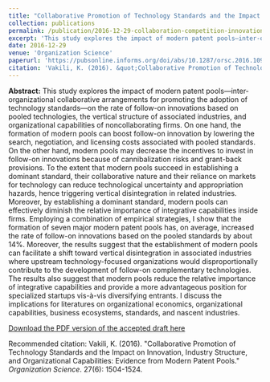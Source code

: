 ```yaml
---
title: "Collaborative Promotion of Technology Standards and the Impact on Innovation, Industry Structure, and Organizational Capabilities: Evidence from Modern Patent Pools"
collection: publications
permalink: /publication/2016-12-29-collaboration-competition-innovation
excerpt: 'This study explores the impact of modern patent pools—inter-organizational collaborative arrangements for promoting the adoption of technology standards—on the rate of follow-on innovations based on pooled technologies, the vertical structure of associated industries, and organizational capabilities of noncollaborating firms. On one hand, the formation of modern pools can boost follow-on innovation by lowering the search, negotiation, and licensing costs associated with pooled standards. On the other hand, modern pools may decrease the incentives to invest in follow-on innovations because of cannibalization risks and grant-back provisions. To the extent that modern pools succeed in establishing a dominant standard, their collaborative nature and their reliance on markets for technology can reduce technological uncertainty and appropriation hazards, hence triggering vertical disintegration in related industries. Moreover, by establishing a dominant standard, modern pools can effectively diminish the relative importance of integrative capabilities inside firms. Employing a combination of empirical strategies, I show...'
date: 2016-12-29
venue: 'Organization Science'
paperurl: 'https://pubsonline.informs.org/doi/abs/10.1287/orsc.2016.1098'
citation: 'Vakili, K. (2016). &quot;Collaborative Promotion of Technology Standards and the Impact on Innovation, Industry Structure, and Organizational Capabilities: Evidence from Modern Patent Pools.&quot; <i>Organization Science</i>. 27(6): 1504-1524.'
---
```

<b>Abstract:</b> This study explores the impact of modern patent pools—inter-organizational collaborative arrangements for promoting the adoption of technology standards—on the rate of follow-on innovations based on pooled technologies, the vertical structure of associated industries, and organizational capabilities of noncollaborating firms. On one hand, the formation of modern pools can boost follow-on innovation by lowering the search, negotiation, and licensing costs associated with pooled standards. On the other hand, modern pools may decrease the incentives to invest in follow-on innovations because of cannibalization risks and grant-back provisions. To the extent that modern pools succeed in establishing a dominant standard, their collaborative nature and their reliance on markets for technology can reduce technological uncertainty and appropriation hazards, hence triggering vertical disintegration in related industries. Moreover, by establishing a dominant standard, modern pools can effectively diminish the relative importance of integrative capabilities inside firms. Employing a combination of empirical strategies, I show that the formation of seven major modern patent pools has, on average, increased the rate of follow-on innovations based on the pooled standards by about 14%. Moreover, the results suggest that the establishment of modern pools can facilitate a shift toward vertical disintegration in associated industries where upstream technology-focused organizations would disproportionally contribute to the development of follow-on complementary technologies. The results also suggest that modern pools reduce the relative importance of integrative capabilities and provide a more advantageous position for specialized startups vis-à-vis diversifying entrants. I discuss the implications for literatures on organizational economics, organizational capabilities, business ecosystems, standards, and nascent industries.

[Download the PDF version of the accepted draft here](https://pubsonline.informs.org/doi/abs/10.1287/orsc.2016.1098)

Recommended citation: Vakili, K. (2016). "Collaborative Promotion of Technology Standards and the Impact on Innovation, Industry Structure, and Organizational Capabilities: Evidence from Modern Patent Pools." <i>Organization Science</i>. 27(6): 1504-1524.
